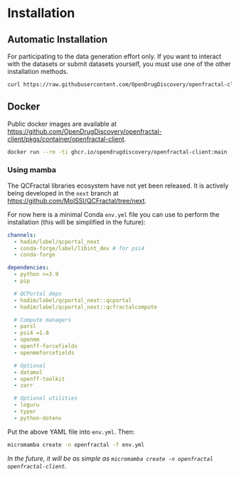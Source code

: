 # Installation

## Automatic Installation

For participating to the data generation effort only. If you want to interact with the datasets or submit datasets yourself, you must use one of the other installation methods.

```bash
curl https://raw.githubusercontent.com/OpenDrugDiscovery/openfractal-client/main/auto_install.sh | bash
```

## Docker

Public docker images are available at <https://github.com/OpenDrugDiscovery/openfractal-client/pkgs/container/openfractal-client>.

```bash
docker run --rm -ti ghcr.io/opendrugdiscovery/openfractal-client:main
```

### Using mamba

The QCFractal libraries ecosystem have not yet been released. It is actively being developed in the `next` branch at <https://github.com/MolSSI/QCFractal/tree/next>.

For now here is a minimal Conda `env.yml` file you can use to perform the installation (this will be simplified in the future):

```yaml
channels:
  - hadim/label/qcportal_next
  - conda-forge/label/libint_dev # for psi4
  - conda-forge

dependencies:
  - python >=3.9
  - pip

  # QCPortal deps
  - hadim/label/qcportal_next::qcportal
  - hadim/label/qcportal_next::qcfractalcompute

  # Compute managers
  - parsl
  - psi4 =1.8
  - openmm
  - openff-forcefields
  - openmmforcefields

  # Optional
  - datamol
  - openff-toolkit
  - zarr

  # Optional utilities
  - loguru
  - typer
  - python-dotenv
```

Put the above YAML file into `env.yml`. Then:

```bash
micromamba create -n openfractal -f env.yml
```

_In the future, it will be as simple as `micromamba create -n openfractal openfractal-client`._
